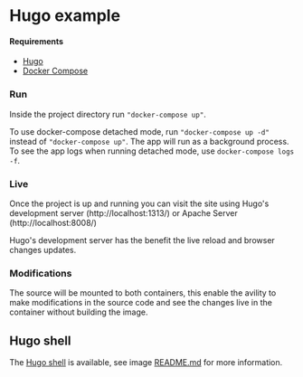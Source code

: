 # Hugo example

#### Requirements
- [Hugo](https://gohugo.io/)
- [Docker Compose](https://docs.docker.com/compose/)

### Run

Inside the project directory run `"docker-compose up"`.

To use docker-compose detached mode, run `"docker-compose up -d"` instead of `"docker-compose up"`. The app will run as a background process. To see the app logs when running detached mode, use `docker-compose logs -f`.
### Live 

Once the project is up and running you can visit the site using Hugo's development server (http://localhost:1313/) or Apache Server (http://localhost:8008/)

Hugo's development server has the benefit the live reload and browser changes updates.

### Modifications

The source will be mounted to both containers, this enable the avility to make modifications in the source code and see the changes live in the container without building the image.

## Hugo shell

The [Hugo shell](https://hub.docker.com/r/klakegg/hugo/) is available, see image [README.md](https://github.com/klakegg/docker-hugo) for more information.
